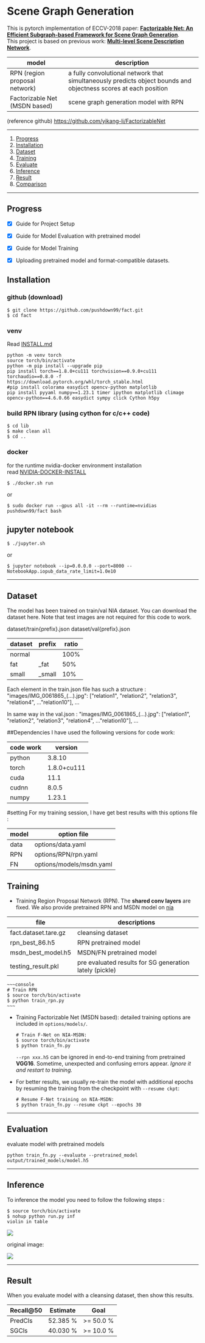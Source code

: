 # Scene Graph Generation

This is pytorch implementation of ECCV-2018 paper: [**Factorizable Net: An Efficient Subgraph-based Framework for Scene Graph Generation**](http://cvboy.com/publication/eccv2018_fnet/). <br> This project is based on previous work: [**Multi-level Scene Description Network**](https://github.com/yikang-li/MSDN).


model|description
---|---
RPN (region proposal network)| a fully convolutional network that simultaneously predicts object bounds and objectness scores at each position
Factorizable Net (MSDN based)|scene graph generation model with RPN

(reference github) https://github.com/yikang-li/FactorizableNet

---
1. [Progress](#Progress)
2. [Installation](#Installation)
3. [Dataset](#Dataset) 
4. [Training](#Training)
5. [Evaluate](#Evaluate)
6. [Inference](#Inference)
7. [Result](#Result)
8. [Comparison](#Comparison)
---
 
## Progress
- [x] Guide for Project Setup
- [x] Guide for Model Evaluation with pretrained model
- [x] Guide for Model Training
- [x] Uploading pretrained model and format-compatible datasets.


## Installation
### github (download)
~~~console
$ git clone https://github.com/pushdown99/fact.git
$ cd fact
~~~

### venv 

Read [INSTALL.md](INSTALL.md)

~~~console
python -m venv torch
source torch/bin/activate
python -m pip install --upgrade pip
pip install torch==1.8.0+cu111 torchvision==0.9.0+cu111 torchaudio==0.8.0 -f https://download.pytorch.org/whl/torch_stable.html
#pip install colorama easydict opencv-python matplotlib
pip install pyyaml numpy==1.23.1 timer ipython matplotlib climage opencv-python==4.6.0.66 easydict sympy click Cython h5py
~~~

### build RPN library (using cython for c/c++ code)

~~~cosole
$ cd lib
$ make clean all
$ cd ..
~~~

### docker

for the runtime nvidia-docker environment installation <br>
read [NVIDIA-DOCKER-INSTALL](NVIDIA-DOCKER-INSTALL.md)
~~~console
$ ./docker.sh run
~~~
or 
~~~console
$ sudo docker run --gpus all -it --rm --runtime=nvidias pushdown99/fact bash
~~~

## jupyter notebook

~~~console
$ ./jupyter.sh
~~~
or
~~~console
$ jupyter notebook --ip=0.0.0.0 --port=8000 --NotebookApp.iopub_data_rate_limit=1.0e10
~~~
---

## Dataset
The model has been trained on train/val NIA dataset. You can download the dataset here. Note that test images are not required for this code to work.

dataset/train{prefix}.json
dataset/val{prefix}.json

dataset|prefix|ratio
---|---|---
normal||100%
fat|_fat|50%
small|_small|10%

Each element in the train.json file has such a structure :
"images/IMG_0061865_(...).jpg": ["relation1", "relation2", "relation3", "relation4", ..."relation10"], ...

In same way in the val.json :
"images/IMG_0061865_(...).jpg": ["relation1", "relation2", "relation3", "relation4", ..."relation10"], ...

##Dependencies
I have used the following versions for code work:

code work|version
---|---
python|3.8.10
torch|1.8.0+cu111
cuda|11.1
cudnn|8.0.5
numpy|1.23.1

#setting
For my training session, I have get best results with this options file :

model|option file
---|---
data| options/data.yaml
RPN|options/RPN/rpn.yaml
FN|options/models/msdn.yaml


## Training
- Training Region Proposal Network (RPN). The **shared conv layers** are fixed. We also provide pretrained RPN and MSDN model on [nia](https://drive.google.com/drive/folders/1bdxKKJ9-53b7-Qp9ykX89zmKk55vSdAd?usp=sharing)

file|descriptions
---|---
fact.dataset.tare.gz|cleansing dataset
rpn_best_86.h5|RPN pretrained model
msdn_best_model.h5|MSDN/FN pretrained model
testing_result.pkl|pre evaluated results for SG generation lately (pickle)

	~~~console
	# Train RPN 
	$ source torch/bin/activate
	$ python train_rpn.py 
	~~~

- Training Factorizable Net (MSDN based): detailed training options are included in ```options/models/```.

	~~~console
	# Train F-Net on NIA-MSDN:
	$ source torch/bin/activate
	$ python train_fn.py
	~~~
	
	```--rpn xxx.h5``` can be ignored in end-to-end training from pretrained **VGG16**. Sometime, unexpected and confusing errors appear. *Ignore it and restart to training.*
	
- For better results, we usually re-train the model with additional epochs by resuming the training from the checkpoint with ```--resume ckpt```:

	~~~console
	# Resume F-Net training on NIA-MSDN:
	$ python train_fn.py --resume ckpt --epochs 30
	~~~

---
## Evaluation
evaluate model with pretrained models

~~~console
python train_fn.py --evaluate --pretrained_model output/trained_models/model.h5
~~~

---
## Inference
To inference the model you need to follow the following steps :

~~~console
$ source torch/bin/activate
$ nohup python run.py inf
violin in table
~~~

![](samples/_IMG_0010366_violin(violin).jpg)

original image:

![](samples/IMG_0010366_violin(violin).jpg)

---
## Result
When you evaluate model with a cleansing dataset,
then show this results.

Recall@50|Estimate|Goal
---|---|---
PredCls|52.385 %|>= 50.0 %
SGCls|40.030 %|>= 10.0 %

